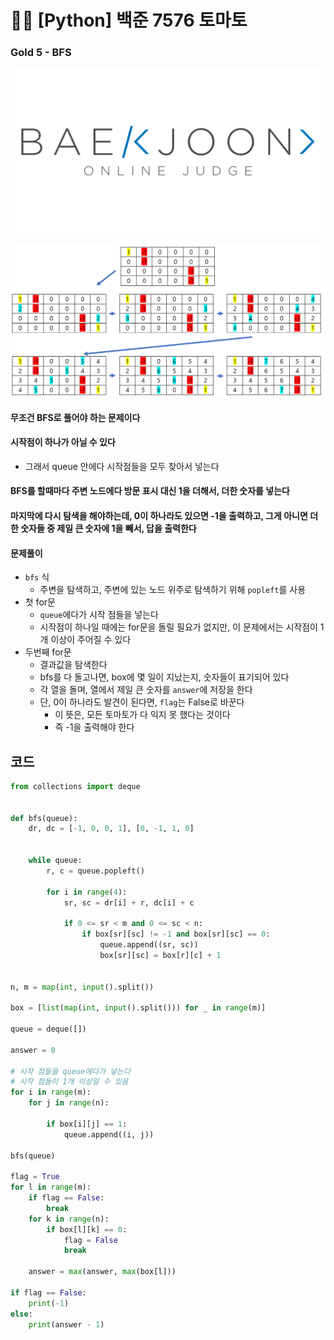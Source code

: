 # 🧑‍💻 [Python] 백준 7576 토마토

### Gold 5 - BFS

![boj-og](백준_1374.assets/boj-og.png)

![image-20230213094302833](32_백준_7576.assets/image-20230213094302833.png)



#### 무조건 BFS로 풀어야 하는 문제이다

#### 시작점이 하나가 아닐 수 있다

- 그래서 queue 안에다 시작점들을 모두 찾아서 넣는다

#### BFS를 할때마다 주변 노드에다 방문 표시 대신 1을 더해서, 더한 숫자를 넣는다

#### 마지막에 다시 탐색을 해야하는데, 0이 하나라도 있으면 -1을 출력하고, 그게 아니면 더한 숫자들 중 제일 큰 숫자에 1을 빼서, 답을 출력한다





#### 문제풀이

- `bfs` 식
  - 주변을 탐색하고, 주변에 있는 노드 위주로 탐색하기 위해 `popleft`를 사용
- 첫 for문
  - `queue`에다가 시작 점들을 넣는다
  - 시작점이 하나일 때에는 for문을 돌릴 필요가 없지만, 이 문제에서는 시작점이 1개 이상이 주어질 수 있다
- 두번째 for문
  - 결과값을 탐색한다
  - bfs를 다 돌고나면, box에 몇 일이 지났는지, 숫자들이 표기되어 있다
  - 각 열을 돌며, 열에서 제일 큰 숫자를 `answer`에 저장을 한다
  - 단, 0이 하나라도 발견이 된다면, `flag`는 False로 바꾼다
    - 이 뜻은, 모든 토마토가 다 익지 못 했다는 것이다
    - 즉 -1을 출력해야 한다




## 코드

```python
from collections import deque


def bfs(queue):
    dr, dc = [-1, 0, 0, 1], [0, -1, 1, 0]


    while queue:
        r, c = queue.popleft()

        for i in range(4):
            sr, sc = dr[i] + r, dc[i] + c

            if 0 <= sr < m and 0 <= sc < n:
                if box[sr][sc] != -1 and box[sr][sc] == 0:
                    queue.append((sr, sc))
                    box[sr][sc] = box[r][c] + 1


n, m = map(int, input().split())

box = [list(map(int, input().split())) for _ in range(m)]

queue = deque([])

answer = 0

# 시작 점들을 queue에다가 넣는다
# 시작 점들이 1개 이상일 수 있음
for i in range(m):
    for j in range(n):

        if box[i][j] == 1:
            queue.append((i, j))

bfs(queue)

flag = True
for l in range(m):
    if flag == False:
        break
    for k in range(n):
        if box[l][k] == 0:
            flag = False
            break
    
    answer = max(answer, max(box[l]))

if flag == False:
    print(-1)
else:
    print(answer - 1)
```



